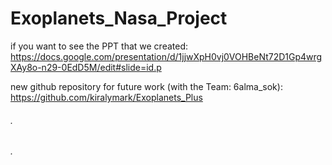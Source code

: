 # Exoplanets_Nasa_Project


if you want to see the PPT that we created:
https://docs.google.com/presentation/d/1jjwXpH0vj0VOHBeNt72D1Gp4wrgXAy8o-n29-0EdD5M/edit#slide=id.p


new github repository for future work (with the Team: 6alma_sok):
https://github.com/kiralymark/Exoplanets_Plus



###### .


 
 

###### .

